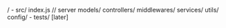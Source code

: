 /
    - src/
        index.js // server
        models/
        controllers/
        middlewares/
        services/
        utils/
        config/
    - tests/ [later]